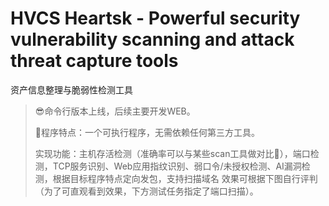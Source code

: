 # HVCS Heartsk - Powerful security vulnerability scanning and attack threat capture tools

资产信息整理与脆弱性检测工具
> 😎命令行版本上线，后续主要开发WEB。
> 
> 🎉程序特点：一个可执行程序，无需依赖任何第三方工具。
> 
> 实现功能：主机存活检测（准确率可以与某些scan工具做对比🤞），端口检测，TCP服务识别、Web应用指纹识别、弱口令/未授权检测、AI漏洞检测，根据目标程序特点定向发包，支持扫描域名
>效果可根据下图自行评判（为了可直观看到效果，下方测试任务指定了端口扫描）。

